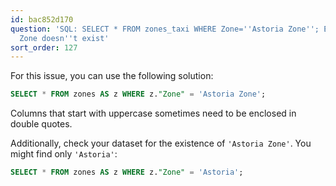 ```yaml
---
id: bac852d170
question: 'SQL: SELECT * FROM zones_taxi WHERE Zone=''Astoria Zone''; Error Column
  Zone doesn''t exist'
sort_order: 127
---
```


For this issue, you can use the following solution:

```sql
SELECT * FROM zones AS z WHERE z."Zone" = 'Astoria Zone';
```

Columns that start with uppercase sometimes need to be enclosed in double quotes.

Additionally, check your dataset for the existence of `'Astoria Zone'`. You might find only `'Astoria'`:

```sql
SELECT * FROM zones AS z WHERE z."Zone" = 'Astoria';
```